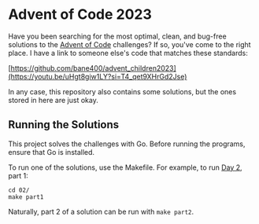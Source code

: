 # Advent of Code 2023

Have you been searching for the most optimal, clean, and bug-free solutions to the
[Advent of Code](https://adventofcode.com/2023/about)
challenges? If so, you've come to the right place. I have a link to someone else's code that matches
these standards:

[https://github.com/bane400/advent_children2023](https://youtu.be/uHgt8giw1LY?si=T4_qet9XHrGd2Jse)

In any case, this repository also contains some solutions, but the ones stored in here are just okay.

## Running the Solutions
This project solves the challenges with Go. Before running the programs, ensure that Go is installed.

To run one of the solutions, use the Makefile. For example, to run [Day 2](02), part 1:
```
cd 02/
make part1
```

Naturally, part 2 of a solution can be run with `make part2`.
